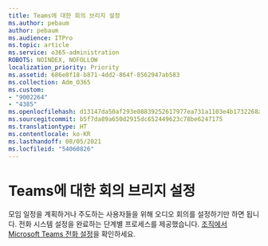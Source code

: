 ```yaml
---
title: Teams에 대한 회의 브리지 설정
ms.author: pebaum
author: pebaum
ms.audience: ITPro
ms.topic: article
ms.service: o365-administration
ROBOTS: NOINDEX, NOFOLLOW
localization_priority: Priority
ms.assetid: 686e8f18-b871-4dd2-864f-8562947ab583
ms.collection: Adm_O365
ms.custom:
- "9002264"
- "4385"
ms.openlocfilehash: d13147da50af293e08839252617977ea731a1103e4b1732268aff645721d5f73
ms.sourcegitcommit: b5f7da89a650d2915dc652449623c78be6247175
ms.translationtype: HT
ms.contentlocale: ko-KR
ms.lasthandoff: 08/05/2021
ms.locfileid: "54060826"
---
```

# <a name="set-up-a-conferencing-bridge-for-teams"></a>Teams에 대한 회의 브리지 설정

모임 일정을 계획하거나 주도하는 사용자들을 위해 오디오 회의를 설정하기만 하면 됩니다. 전화 시스템 설정을 완료하는 단계별 프로세스를 제공했습니다. [조직에서 Microsoft Teams 전화 설정](https://docs.microsoft.com/MicrosoftTeams/phone-number-calling-plans/port-order-overview)을 확인하세요.
